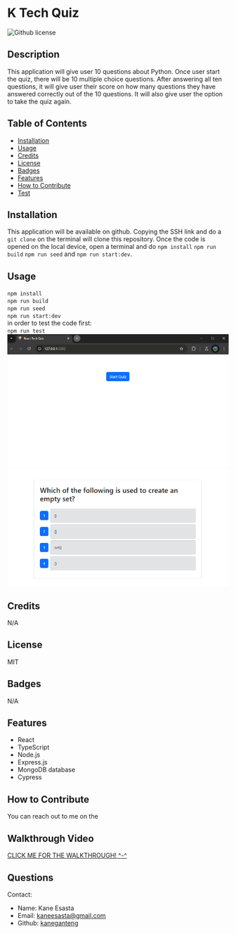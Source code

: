 # K Tech Quiz
  ![Github license](https://img.shields.io/badge/License-MIT-blue.svg)
  ## Description
  This application will give user 10 questions about Python. Once user start the quiz, there will be 10 multiple choice questions. After answering all ten questions, it will give user their score on how many questions they have answered correctly out of the 10 questions. It will also give user the option to take the quiz again.
  ## Table of Contents
  * [Installation](#installation)
  * [Usage](#usage)
  * [Credits](#credits)
  * [License](#license)
  * [Badges](#badges)
  * [Features](#features)
  * [How to Contribute](#howToContribute)
  * [Test](#test)
  ## Installation
  This application will be available on github. Copying the SSH link and do a `git clone` on the terminal will clone this repository. 
  Once the code is opened on the local device, open a terminal and do `npm install` `npm run build` `npm run seed` and `npm run start:dev`.
  ## Usage
  `npm install` <br>
  `npm run build` <br>
  `npm run seed`<br>
  `npm run start:dev`<br>
  in order to test the code first:<br>
  `npm run test` <br> ![Screenshot of the start quiz button](./assets/startquizreactquiz.png)
  ![Screenshot of the sample question](./assets/samplequestiontechquiz.png)
  ## Credits
  N/A
  ## License
  MIT 
  ## Badges
  N/A
  ## Features
  * React
  * TypeScript
  * Node.js
  * Express.js
  * MongoDB database
  * Cypress

  ## How to Contribute
  You can reach out to me on the
  ## Walkthrough Video
  [CLICK ME FOR THE WALKTHROUGH! ^-^]()
  ## Questions
  Contact:
  * Name: Kane Esasta
  * Email: kaneesasta@gmail.com
  * Github: [kaneganteng](https://github.com/kaneganteng)